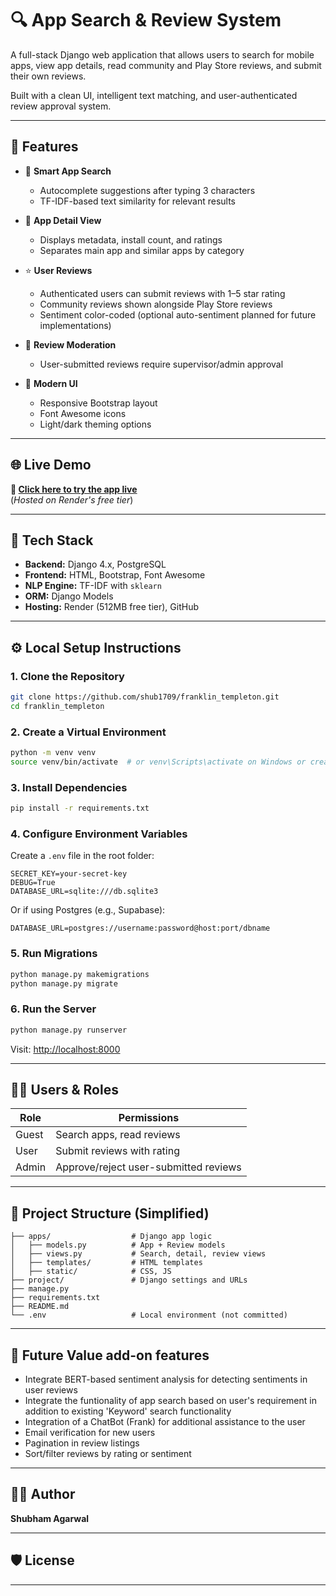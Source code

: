 # 🔍 App Search & Review System

A full-stack Django web application that allows users to search for mobile apps, view app details, read community and Play Store reviews, and submit their own reviews.

Built with a clean UI, intelligent text matching, and user-authenticated review approval system.

---

## 🚀 Features

- 🔎 **Smart App Search**
  - Autocomplete suggestions after typing 3 characters
  - TF-IDF-based text similarity for relevant results

- 📱 **App Detail View**
  - Displays metadata, install count, and ratings
  - Separates main app and similar apps by category

- ⭐ **User Reviews**
  - Authenticated users can submit reviews with 1–5 star rating
  - Community reviews shown alongside Play Store reviews
  - Sentiment color-coded (optional auto-sentiment planned for future implementations)

- 👮 **Review Moderation**
  - User-submitted reviews require supervisor/admin approval

- 🎨 **Modern UI**
  - Responsive Bootstrap layout
  - Font Awesome icons
  - Light/dark theming options

---

## 🌐 Live Demo

**🔗 [Click here to try the app live](https://app-search-eh8o.onrender.com/)**  
(*Hosted on Render's free tier*)

---

## 🧪 Tech Stack

- **Backend:** Django 4.x, PostgreSQL
- **Frontend:** HTML, Bootstrap, Font Awesome
- **NLP Engine:** TF-IDF with `sklearn`
- **ORM:** Django Models
- **Hosting:** Render (512MB free tier), GitHub

---

## ⚙️ Local Setup Instructions

### 1. Clone the Repository

```bash
git clone https://github.com/shub1709/franklin_templeton.git
cd franklin_templeton
```

### 2. Create a Virtual Environment

```bash
python -m venv venv
source venv/bin/activate  # or venv\Scripts\activate on Windows or create a conda env
```

### 3. Install Dependencies

```bash
pip install -r requirements.txt
```

### 4. Configure Environment Variables

Create a `.env` file in the root folder:

```env
SECRET_KEY=your-secret-key
DEBUG=True
DATABASE_URL=sqlite:///db.sqlite3
```

Or if using Postgres (e.g., Supabase):

```env
DATABASE_URL=postgres://username:password@host:port/dbname
```

### 5. Run Migrations

```bash
python manage.py makemigrations
python manage.py migrate
```

### 6. Run the Server

```bash
python manage.py runserver
```

Visit: [http://localhost:8000](http://localhost:8000)

---

## 🧑‍💻 Users & Roles

| Role       | Permissions                         |
|------------|-------------------------------------|
| Guest      | Search apps, read reviews           |
| User       | Submit reviews with rating          |
| Admin      | Approve/reject user-submitted reviews |

---

## 📂 Project Structure (Simplified)

```
├── apps/                  # Django app logic
│   ├── models.py          # App + Review models
│   ├── views.py           # Search, detail, review views
│   ├── templates/         # HTML templates
│   ├── static/            # CSS, JS
├── project/               # Django settings and URLs
├── manage.py
├── requirements.txt
├── README.md
└── .env                   # Local environment (not committed)
```

---

## 🧠 Future Value add-on features

- Integrate BERT-based sentiment analysis for detecting sentiments in user reviews
- Integrate the funtionality of app search based on user's requirement in addition to existing 'Keyword' search functionality
- Integration of a ChatBot (Frank) for additional assistance to the user
- Email verification for new users
- Pagination in review listings
- Sort/filter reviews by rating or sentiment

---

## 🙋‍♂️ Author

**Shubham Agarwal**  

---

## 🛡️ License


---
